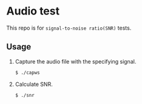 # Audio test

This repo is for `signal-to-noise ratio(SNR)` tests.

## Usage

1. Capture the audio file with the specifying signal.

    ```bash
    $ ./capws
    ```

2. Calculate SNR.

    ```bash
    $ ./snr
    ```

